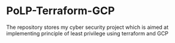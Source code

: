 # PoLP-Terraform-GCP
The repository stores my cyber security project which is aimed at implementing principle of least privilege using terraform and GCP
